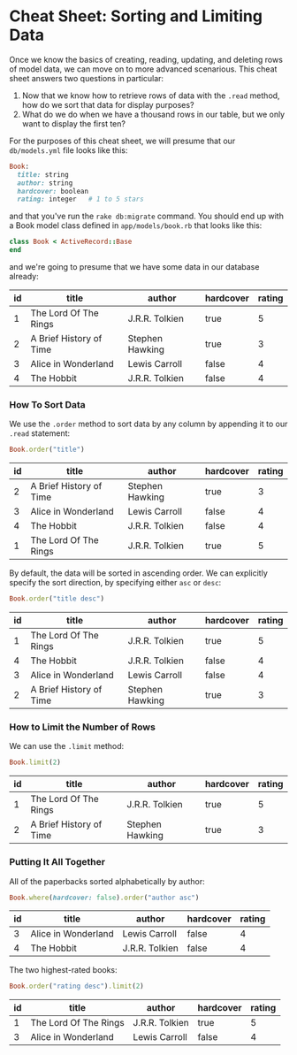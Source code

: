 # Cheat Sheet: Sorting and Limiting Data

Once we know the basics of creating, reading, updating, and deleting rows of model data, we can move on to more advanced scenarious.  This cheat sheet answers two questions in particular:

1. Now that we know how to retrieve rows of data with the `.read` method, how do we sort that data for display purposes?
1. What do we do when we have a thousand rows in our table, but we only want to display the first ten?  

For the purposes of this cheat sheet, we will presume that our `db/models.yml` file looks like this:

``` ruby
Book:
  title: string
  author: string
  hardcover: boolean
  rating: integer   # 1 to 5 stars
```

and that you've run the `rake db:migrate` command.  You should end up with a Book model class defined in `app/models/book.rb` that looks like this:

``` ruby
class Book < ActiveRecord::Base
end
```

and we're going to presume that we have some data in our database already:

| id |title|author|hardcover|rating|
|----|-----|------|---------|------|
|1|The Lord Of The Rings|J.R.R. Tolkien|true|5|
|2|A Brief History of Time|Stephen Hawking|true|3|
|3|Alice in Wonderland|Lewis Carroll|false|4|
|4|The Hobbit|J.R.R. Tolkien|false|4|


### How To Sort Data

We use the `.order` method to sort data by any column by appending it to our `.read` statement:

``` ruby
Book.order("title")
```

| id |title|author|hardcover|rating|
|----|-----|------|---------|------|
|2|A Brief History of Time|Stephen Hawking|true|3|
|3|Alice in Wonderland|Lewis Carroll|false|4|
|4|The Hobbit|J.R.R. Tolkien|false|4|
|1|The Lord Of The Rings|J.R.R. Tolkien|true|5|


By default, the data will be sorted in ascending order.  We can explicitly specify the sort direction, by specifying either `asc` or `desc`:

``` ruby
Book.order("title desc")
```

| id |title|author|hardcover|rating|
|----|-----|------|---------|-------|
|1|The Lord Of The Rings|J.R.R. Tolkien|true|5|
|4|The Hobbit|J.R.R. Tolkien|false|4|
|3|Alice in Wonderland|Lewis Carroll|false|4|
|2|A Brief History of Time|Stephen Hawking|true|3|

### How to Limit the Number of Rows

We can use the `.limit` method:

``` ruby
Book.limit(2)
```

| id |title|author|hardcover|rating|
|----|-----|------|---------|-------|
|1|The Lord Of The Rings|J.R.R. Tolkien|true|5|
|2|A Brief History of Time|Stephen Hawking|true|3|


### Putting It All Together

All of the paperbacks sorted alphabetically by author:

``` ruby
Book.where(hardcover: false).order("author asc")
```

| id |title|author|hardcover|rating|
|----|-----|------|---------|-------|
|3|Alice in Wonderland|Lewis Carroll|false|4|
|4|The Hobbit|J.R.R. Tolkien|false|4|

The two highest-rated books:

``` ruby
Book.order("rating desc").limit(2)
```

| id |title|author|hardcover|rating|
|----|-----|------|---------|-------|
|1|The Lord Of The Rings|J.R.R. Tolkien|true|5|
|3|Alice in Wonderland|Lewis Carroll|false|4|
